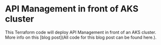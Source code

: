 # API Management in front of AKS cluster
This Terraform code will deploy API Management in front of an AKS cluster.
More info on this [blog post](All code for this blog post can be found here.).
